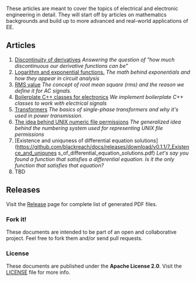 These articles are meant to cover the topics of electrical and electronic engineering in detail. They will start off by articles on mathematics backgrounds and build up to more advanced and real-world applications of EE.

## Articles
1. [Discontinuity of derivatives](https://github.com/blackreach/docs/releases/download/v0.1.1/0_Discontinuity_of_derivatives.pdf)
*Answering the question of "how much discontinuous our derivative functions can be"*
2. [Logarithm and exponential functions.](https://github.com/blackreach/docs/releases/download/v0.1.1/1_Logarithm_and_exponential_functions.pdf)
*The math behind exponentials and how they appear in circuit analysis*
3. [RMS value](https://github.com/blackreach/docs/releases/download/v0.1.1/2_Rms_value.pdf)
*The concept of root mean square (rms) and the reason we define it for AC signals.*
4. [Boilerplate C++ classes for electronics](https://github.com/blackreach/docs/releases/download/v0.1.1/4_Boilerplate_cpp_classes_for_electronics.pdf)
*We implement boilerplate C++ classes to work with electrical signals* 
5. [Transformers](https://github.com/blackreach/docs/releases/download/v0.1.1/4_Transformers.pdf)
*The basics of single-phase transformers and why it's used in power transmission.*
6. [The idea behind UNIX numeric file permissions](https://github.com/blackreach/docs/releases/download/v0.1.1/6_The_idea_behind_UNIX_numeric_file_permissions.pdf)
*The generalized idea behind the numbering system used for representing UNIX file permissions*
7. [Existence and uniquness of differential equation solutions](https://github.com/blackreach/docs/releases/download/v0.1.1/7_Existence_and_uniqunes
s_of_differential_equation_solutions.pdf)
*Let's say you found a function that satisfies a differential equation. Is it the only function that satisfies that equation?*
8. TBD

## Releases
Visit the [Release](https://github.com/blackreach/docs/releases/) page for complete list of generated PDF files.

### Fork it!
These documents are intended to be part of an open and collaborative project. Feel free to fork them and/or send pull requests.

### License
These documents are published under the **Apache License 2.0**. Visit the [LICENSE](https://github.com/blackreach/docs/blob/master/LICENSE) file for more info.
